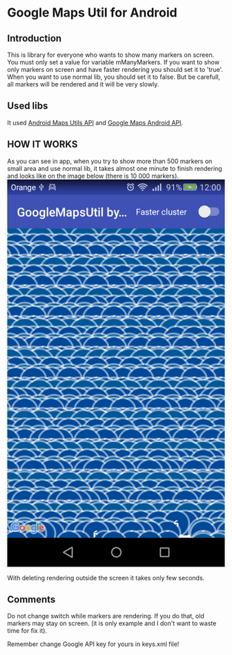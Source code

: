 # Google Maps Util for Android

## Introduction

This is library for everyone who wants to show many markers on screen. You must only set a value for variable mManyMarkers.
If you want to show only markers on screen and have faster rendering you should set it to 'true'.
When you want to use normal lib, you should set it to false. But be carefull, all markers will be rendered and it will be very slowly.

## Used libs

It used [Android Maps Utils API](https://github.com/bobzilladev/android-maps-utils) and [Google Maps Android
API](http://developer.android.com/google/play-services/maps.html).

## HOW IT WORKS
As you can see in app, when you try to show more than 500 markers on small area and use normal lib, it takes almost one minute to finish rendering
and looks like on the image below (there is 10 000 markers).
![Many markers with normal lib image](images/slow_many_markers.png)

With deleting rendering outside the screen it takes only few seconds.

## Comments

Do not change switch while markers are rendering. If you do that, old markers may stay on screen.
(it is only example and I don't want to waste time for fix it).

Remember change Google API key for yours in keys.xml file!